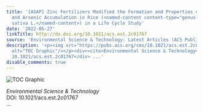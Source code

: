 ```yaml
---
title: '[ASAP] Zinc Fertilizers Modified the Formation and Properties of Iron Plaque
  and Arsenic Accumulation in Rice (<named-content content-type="genus-species" xlink:type="simple">Oryza
  sativa L.</named-content>) in a Life Cycle Study'
date: '2022-05-27'
linkTitle: http://dx.doi.org/10.1021/acs.est.2c01767
source: 'Environmental Science & Technology: Latest Articles (ACS Publications)'
description: '<p><img src="https://pubs.acs.org/cms/10.1021/acs.est.2c01767/asset/images/medium/es2c01767_0009.gif"
  alt="TOC Graphic"/></p><div><cite>Environmental Science & Technology</cite></div><div>DOI:
  10.1021/acs.est.2c01767</div> ...'
disable_comments: true
---
```

<p><img src="https://pubs.acs.org/cms/10.1021/acs.est.2c01767/asset/images/medium/es2c01767_0009.gif" alt="TOC Graphic"/></p><div><cite>Environmental Science & Technology</cite></div><div>DOI: 10.1021/acs.est.2c01767</div> ...